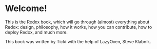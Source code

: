Welcome!
========

This is the Redox book, which will go through (almost) everything about Redox: design, philosophy, how it works, how you can contribute, how to deploy Redox, and much more.

This book was written by Ticki with the help of LazyOxen, Steve Klabnik.
